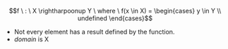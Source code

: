$$f \ : \ X \rightharpoonup Y \ where \ f(x \in X) = \begin{cases} y \in Y \\ undefined \end{cases}$$
- Not every element has a result defined by the function.
- $domain$ is X

